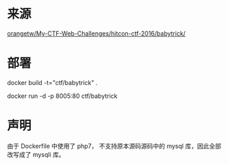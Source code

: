 # 来源
[orangetw/My-CTF-Web-Challenges/hitcon-ctf-2016/babytrick/](https://github.com/orangetw/My-CTF-Web-Challenges/tree/master/hitcon-ctf-2016/babytrick)
# 部署
docker build -t="ctf/babytrick" .

docker run -d -p 8005:80 ctf/babytrick

# 声明
由于 Dockerfile 中使用了 php7， 不支持原本源码源码中的 mysql 库，因此全部改写成了 mysqli 库。